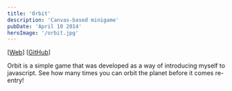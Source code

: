 ```yaml
---
title: 'Orbit'
description: 'Canvas-based minigame'
pubDate: 'April 10 2014'
heroImage: '/orbit.jpg'
---
```


\[[Web](./live)\] \[[GitHub](https://github.com/apardee/OrbitGame)\]

Orbit is a simple game that was developed as a way of introducing myself to javascript. See how many times you can orbit the planet before it comes re-entry!
